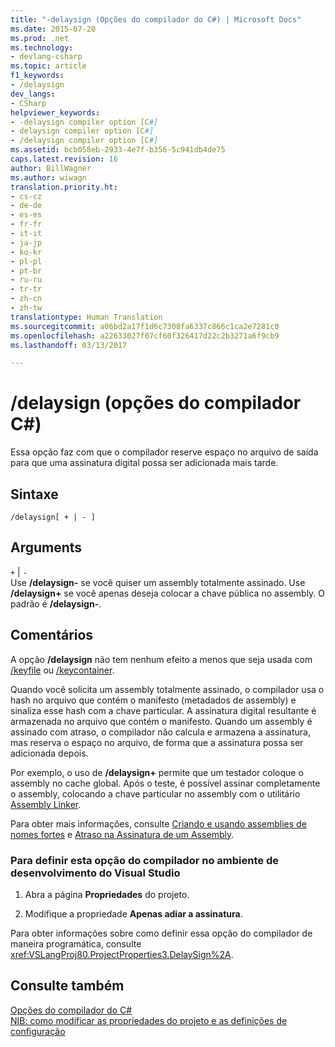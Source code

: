 ```yaml
---
title: "-delaysign (Opções do compilador do C#) | Microsoft Docs"
ms.date: 2015-07-20
ms.prod: .net
ms.technology:
- devlang-csharp
ms.topic: article
f1_keywords:
- /delaysign
dev_langs:
- CSharp
helpviewer_keywords:
- -delaysign compiler option [C#]
- delaysign compiler option [C#]
- /delaysign compiler option [C#]
ms.assetid: bcb058eb-2933-4e7f-b356-5c941db4de75
caps.latest.revision: 16
author: BillWagner
ms.author: wiwagn
translation.priority.ht:
- cs-cz
- de-de
- es-es
- fr-fr
- it-it
- ja-jp
- ko-kr
- pl-pl
- pt-br
- ru-ru
- tr-tr
- zh-cn
- zh-tw
translationtype: Human Translation
ms.sourcegitcommit: a06bd2a17f1d6c7308fa6337c866c1ca2e7281c0
ms.openlocfilehash: a22633027f07cf60f326417d22c2b3271a6f9cb9
ms.lasthandoff: 03/13/2017

---
```

# <a name="delaysign-c-compiler-options"></a>/delaysign (opções do compilador C#)
Essa opção faz com que o compilador reserve espaço no arquivo de saída para que uma assinatura digital possa ser adicionada mais tarde.  
  
## <a name="syntax"></a>Sintaxe  
  
```  
/delaysign[ + | - ]  
```  
  
## <a name="arguments"></a>Arguments  
 `+` &#124; `-`  
 Use **/delaysign-** se você quiser um assembly totalmente assinado. Use **/delaysign+** se você apenas deseja colocar a chave pública no assembly. O padrão é **/delaysign-**.  
  
## <a name="remarks"></a>Comentários  
 A opção **/delaysign** não tem nenhum efeito a menos que seja usada com [/keyfile](../../../csharp/language-reference/compiler-options/keyfile-compiler-option.md) ou [/keycontainer](../../../csharp/language-reference/compiler-options/keycontainer-compiler-option.md).  
  
 Quando você solicita um assembly totalmente assinado, o compilador usa o hash no arquivo que contém o manifesto (metadados de assembly) e sinaliza esse hash com a chave particular. A assinatura digital resultante é armazenada no arquivo que contém o manifesto. Quando um assembly é assinado com atraso, o compilador não calcula e armazena a assinatura, mas reserva o espaço no arquivo, de forma que a assinatura possa ser adicionada depois.  
  
 Por exemplo, o uso de **/delaysign+** permite que um testador coloque o assembly no cache global. Após o teste, é possível assinar completamente o assembly, colocando a chave particular no assembly com o utilitário [Assembly Linker](https://msdn.microsoft.com/library/c405shex).  
  
 Para obter mais informações, consulte [Criando e usando assemblies de nomes fortes](https://msdn.microsoft.com/library/xwb8f617) e [Atraso na Assinatura de um Assembly](http://msdn.microsoft.com/library/9d300e17-5bf1-4360-97da-2aa55efd9070).  
  
### <a name="to-set-this-compiler-option-in-the-visual-studio-development-environment"></a>Para definir esta opção do compilador no ambiente de desenvolvimento do Visual Studio  
  
1.  Abra a página **Propriedades** do projeto.  
  
2.  Modifique a propriedade **Apenas adiar a assinatura**.  
  
 Para obter informações sobre como definir essa opção do compilador de maneira programática, consulte <xref:VSLangProj80.ProjectProperties3.DelaySign%2A>.  
  
## <a name="see-also"></a>Consulte também  
 [Opções do compilador do C#](../../../csharp/language-reference/compiler-options/index.md)   
 [NIB: como modificar as propriedades do projeto e as definições de configuração](http://msdn.microsoft.com/en-us/e7184bc5-2f2b-4b4f-aa9a-3ecfcbc48b67)
